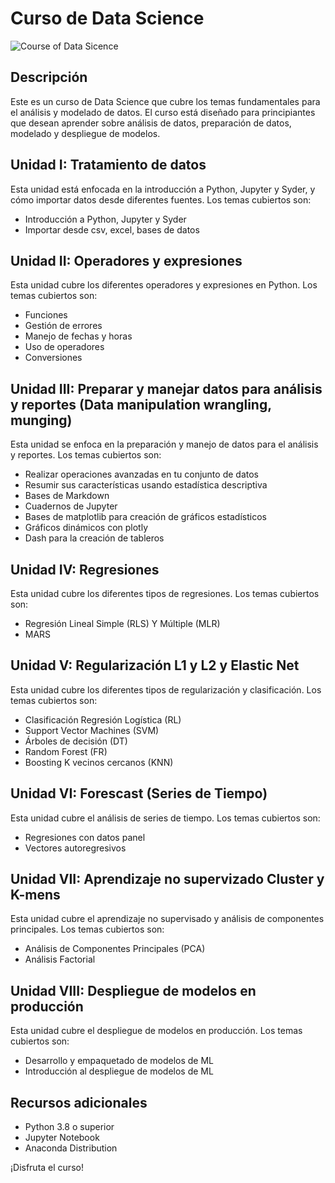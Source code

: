 # Curso de Data Science

<image src="img/data-science...jpg" alt="Course of Data Sicence">

## Descripción
Este es un curso de Data Science que cubre los temas fundamentales para el análisis y modelado de datos. El curso está diseñado para principiantes que desean aprender sobre análisis de datos, preparación de datos, modelado y despliegue de modelos.

## Unidad I: Tratamiento de datos

Esta unidad está enfocada en la introducción a Python, Jupyter y Syder, y cómo importar datos desde diferentes fuentes. Los temas cubiertos son:

- Introducción a Python, Jupyter y Syder
- Importar desde csv, excel, bases de datos

## Unidad II: Operadores y expresiones

Esta unidad cubre los diferentes operadores y expresiones en Python. Los temas cubiertos son:

- Funciones
- Gestión de errores
- Manejo de fechas y horas
- Uso de operadores
- Conversiones

## Unidad III: Preparar y manejar datos para análisis y reportes (Data manipulation wrangling, munging)

Esta unidad se enfoca en la preparación y manejo de datos para el análisis y reportes. Los temas cubiertos son:

- Realizar operaciones avanzadas en tu conjunto de datos
- Resumir sus características usando estadística descriptiva
- Bases de Markdown
- Cuadernos de Jupyter
- Bases de matplotlib para creación de gráficos estadísticos
- Gráficos dinámicos con plotly
- Dash para la creación de tableros

## Unidad IV: Regresiones

Esta unidad cubre los diferentes tipos de regresiones. Los temas cubiertos son:

- Regresión Lineal Simple (RLS) Y Múltiple (MLR)
- MARS

## Unidad V: Regularización L1 y L2 y Elastic Net

Esta unidad cubre los diferentes tipos de regularización y clasificación. Los temas cubiertos son:

- Clasificación Regresión Logística (RL)
- Support Vector Machines (SVM)
- Árboles de decisión (DT)
- Random Forest (FR)
- Boosting K vecinos cercanos (KNN)

## Unidad VI: Forescast (Series de Tiempo)

Esta unidad cubre el análisis de series de tiempo. Los temas cubiertos son:

- Regresiones con datos panel
- Vectores autoregresivos

## Unidad VII: Aprendizaje no supervizado Cluster y K-mens

Esta unidad cubre el aprendizaje no supervisado y análisis de componentes principales. Los temas cubiertos son:

- Análisis de Componentes Principales (PCA)
- Análisis Factorial

## Unidad VIII: Despliegue de modelos en producción

Esta unidad cubre el despliegue de modelos en producción. Los temas cubiertos son:

- Desarrollo y empaquetado de modelos de ML
- Introducción al despliegue de modelos de ML

## Recursos adicionales

- Python 3.8 o superior
- Jupyter Notebook
- Anaconda Distribution

¡Disfruta el curso!
